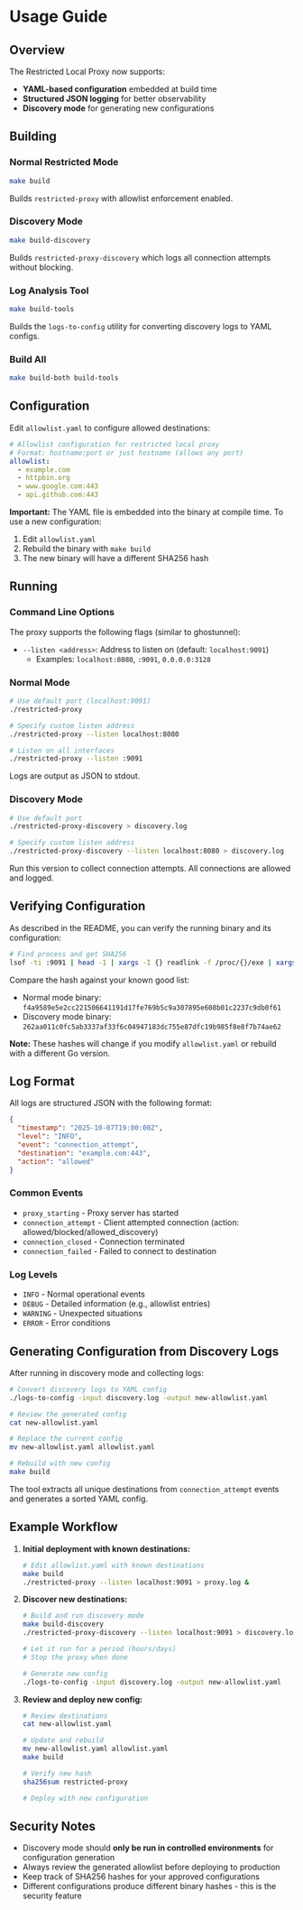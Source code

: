 # Usage Guide

## Overview

The Restricted Local Proxy now supports:
- **YAML-based configuration** embedded at build time
- **Structured JSON logging** for better observability
- **Discovery mode** for generating new configurations

## Building

### Normal Restricted Mode
```bash
make build
```
Builds `restricted-proxy` with allowlist enforcement enabled.

### Discovery Mode
```bash
make build-discovery
```
Builds `restricted-proxy-discovery` which logs all connection attempts without blocking.

### Log Analysis Tool
```bash
make build-tools
```
Builds the `logs-to-config` utility for converting discovery logs to YAML configs.

### Build All
```bash
make build-both build-tools
```

## Configuration

Edit `allowlist.yaml` to configure allowed destinations:

```yaml
# Allowlist configuration for restricted local proxy
# Format: hostname:port or just hostname (allows any port)
allowlist:
  - example.com
  - httpbin.org
  - www.google.com:443
  - api.github.com:443
```

**Important:** The YAML file is embedded into the binary at compile time. To use a new configuration:
1. Edit `allowlist.yaml`
2. Rebuild the binary with `make build`
3. The new binary will have a different SHA256 hash

## Running

### Command Line Options

The proxy supports the following flags (similar to ghostunnel):

- `--listen <address>`: Address to listen on (default: `localhost:9091`)
  - Examples: `localhost:8080`, `:9091`, `0.0.0.0:3128`

### Normal Mode
```bash
# Use default port (localhost:9091)
./restricted-proxy

# Specify custom listen address
./restricted-proxy --listen localhost:8080

# Listen on all interfaces
./restricted-proxy --listen :9091
```
Logs are output as JSON to stdout.

### Discovery Mode
```bash
# Use default port
./restricted-proxy-discovery > discovery.log

# Specify custom listen address
./restricted-proxy-discovery --listen localhost:8080 > discovery.log
```
Run this version to collect connection attempts. All connections are allowed and logged.

## Verifying Configuration

As described in the README, you can verify the running binary and its configuration:

```bash
# Find process and get SHA256
lsof -ti :9091 | head -1 | xargs -I {} readlink -f /proc/{}/exe | xargs sha256sum
```

Compare the hash against your known good list:
- Normal mode binary: `f4a9589e5e2cc221506641191d17fe769b5c9a307895e608b01c2237c9db0f61`
- Discovery mode binary: `262aa011c0fc5ab3337af33f6c04947183dc755e87dfc19b985f8e8f7b74ae62`

**Note:** These hashes will change if you modify `allowlist.yaml` or rebuild with a different Go version.

## Log Format

All logs are structured JSON with the following format:

```json
{
  "timestamp": "2025-10-07T19:00:00Z",
  "level": "INFO",
  "event": "connection_attempt",
  "destination": "example.com:443",
  "action": "allowed"
}
```

### Common Events

- `proxy_starting` - Proxy server has started
- `connection_attempt` - Client attempted connection (action: allowed/blocked/allowed_discovery)
- `connection_closed` - Connection terminated
- `connection_failed` - Failed to connect to destination

### Log Levels

- `INFO` - Normal operational events
- `DEBUG` - Detailed information (e.g., allowlist entries)
- `WARNING` - Unexpected situations
- `ERROR` - Error conditions

## Generating Configuration from Discovery Logs

After running in discovery mode and collecting logs:

```bash
# Convert discovery logs to YAML config
./logs-to-config -input discovery.log -output new-allowlist.yaml

# Review the generated config
cat new-allowlist.yaml

# Replace the current config
mv new-allowlist.yaml allowlist.yaml

# Rebuild with new config
make build
```

The tool extracts all unique destinations from `connection_attempt` events and generates a sorted YAML config.

## Example Workflow

1. **Initial deployment with known destinations:**
   ```bash
   # Edit allowlist.yaml with known destinations
   make build
   ./restricted-proxy --listen localhost:9091 > proxy.log &
   ```

2. **Discover new destinations:**
   ```bash
   # Build and run discovery mode
   make build-discovery
   ./restricted-proxy-discovery --listen localhost:9091 > discovery.log &

   # Let it run for a period (hours/days)
   # Stop the proxy when done

   # Generate new config
   ./logs-to-config -input discovery.log -output new-allowlist.yaml
   ```

3. **Review and deploy new config:**
   ```bash
   # Review destinations
   cat new-allowlist.yaml

   # Update and rebuild
   mv new-allowlist.yaml allowlist.yaml
   make build

   # Verify new hash
   sha256sum restricted-proxy

   # Deploy with new configuration
   ```

## Security Notes

- Discovery mode should **only be run in controlled environments** for configuration generation
- Always review the generated allowlist before deploying to production
- Keep track of SHA256 hashes for your approved configurations
- Different configurations produce different binary hashes - this is the security feature
